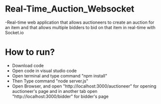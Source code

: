 # Real-Time_Auction_Websocket

-Real-time web application that allows auctioneers to create an auction for an item and that allows multiple bidders to bid on that item in real-time with Socket.io

# How to run?
- Download code
- Open code in visual studio code
- Open terminal and type command "npm install"
- Then Type command "node server.js"
- Open Browser, and open "http://localhost:3000/auctioneer" for opening auctioneer's page and in another tab open "http://localhost:3000/bidder" for bidder's page
